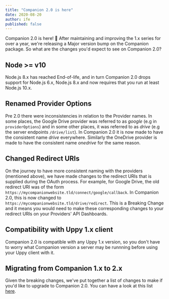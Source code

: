 ```yaml
---
title: "Companion 2.0 is here"
date: 2020-08-20
author: ife
published: false
---
```


Companion 2.0 is here! 🎉 After maintaining and improving the 1.x series for over a year, we're releasing a Major version bump on the Companion package. So what are the changes you'd expect to see on Companion 2.0?

## Node >= v10

Node.js 8.x has reached End-of-life, and in turn Companion 2.0 drops support for Node.js 6.x, Node.js 8.x and now requires that you run at least Node.js 10.x.

## Renamed Provider Options

Pre 2.0 there were inconsistencies in relation to the Provider names. In some places, the Google Drive provider was referred to as *google* (e.g in `providerOptions`) and in some other places, it was referred to as *drive* (e.g the server endpoints `/drive/list`). In Companion 2.0 it is now made to have the consistent name *drive* everywhere. Similarly the OneDrive provider is made to have the consistent name *onedrive* for the same reason.

## Changed Redirect URIs

On the journey to have more consistent naming with the providers (mentioned above), we have made changes to the redirect URIs that is supplied during the OAuth process. For example, for Google Drive, the old redirect URI was of the form `https://mycompanionwebsite.tld/connect/google/callback`. In Companion 2.0, this is now changed to `https://mycompanionwebsite.tld/drive/redirect`. This is a Breaking Change and it means you would need to make these corresponding changes to your redirect URIs on your Providers' API Dashboards.

## Compatibility with Uppy 1.x client

Companion 2.0 is compatible with any Uppy 1.x version, so you don't have to worry what Companion version a server may be runnning before using your Uppy client with it.

## Migrating from Companion 1.x to 2.x

Given the breaking changes, we've put together a list of changes to make if you'd like to upgrade to Companion 2.0. You can have a look at this list [here](https://uppy.io/docs/companion/#Migrating-v1-to-v2).
